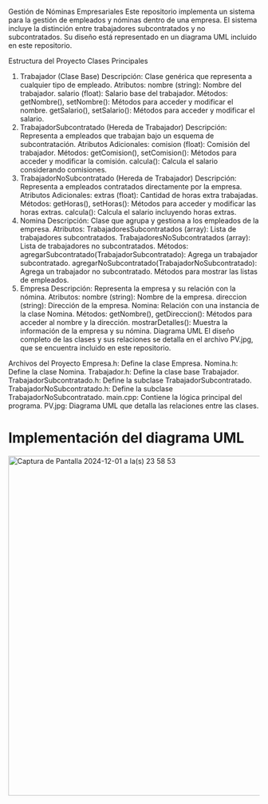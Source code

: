 Gestión de Nóminas Empresariales
Este repositorio implementa un sistema para la gestión de empleados y nóminas dentro de una empresa. El sistema incluye la distinción entre trabajadores subcontratados y no subcontratados. Su diseño está representado en un diagrama UML incluido en este repositorio.

Estructura del Proyecto
Clases Principales
1. Trabajador (Clase Base)
Descripción: Clase genérica que representa a cualquier tipo de empleado.
Atributos:
nombre (string): Nombre del trabajador.
salario (float): Salario base del trabajador.
Métodos:
getNombre(), setNombre(): Métodos para acceder y modificar el nombre.
getSalario(), setSalario(): Métodos para acceder y modificar el salario.
2. TrabajadorSubcontratado (Hereda de Trabajador)
Descripción: Representa a empleados que trabajan bajo un esquema de subcontratación.
Atributos Adicionales:
comision (float): Comisión del trabajador.
Métodos:
getComision(), setComision(): Métodos para acceder y modificar la comisión.
calcula(): Calcula el salario considerando comisiones.
3. TrabajadorNoSubcontratado (Hereda de Trabajador)
Descripción: Representa a empleados contratados directamente por la empresa.
Atributos Adicionales:
extras (float): Cantidad de horas extra trabajadas.
Métodos:
getHoras(), setHoras(): Métodos para acceder y modificar las horas extras.
calcula(): Calcula el salario incluyendo horas extras.
4. Nomina
Descripción: Clase que agrupa y gestiona a los empleados de la empresa.
Atributos:
TrabajadoresSubcontratados (array): Lista de trabajadores subcontratados.
TrabajadoresNoSubcontratados (array): Lista de trabajadores no subcontratados.
Métodos:
agregarSubcontratado(TrabajadorSubcontratado): Agrega un trabajador subcontratado.
agregarNoSubcontratado(TrabajadorNoSubcontratado): Agrega un trabajador no subcontratado.
Métodos para mostrar las listas de empleados.
5. Empresa
Descripción: Representa la empresa y su relación con la nómina.
Atributos:
nombre (string): Nombre de la empresa.
direccion (string): Dirección de la empresa.
Nomina: Relación con una instancia de la clase Nomina.
Métodos:
getNombre(), getDireccion(): Métodos para acceder al nombre y la dirección.
mostrarDetalles(): Muestra la información de la empresa y su nómina.
Diagrama UML
El diseño completo de las clases y sus relaciones se detalla en el archivo PV.jpg, que se encuentra incluido en este repositorio.

Archivos del Proyecto
Empresa.h: Define la clase Empresa.
Nomina.h: Define la clase Nomina.
Trabajador.h: Define la clase base Trabajador.
TrabajadorSubcontratado.h: Define la subclase TrabajadorSubcontratado.
TrabajadorNoSubcontratado.h: Define la subclase TrabajadorNoSubcontratado.
main.cpp: Contiene la lógica principal del programa.
PV.jpg: Diagrama UML que detalla las relaciones entre las clases.





# Implementación del diagrama UML

<img width="681" alt="Captura de Pantalla 2024-12-01 a la(s) 23 58 53" src="https://github.com/user-attachments/assets/c5bbcaad-2cd2-4f46-9fca-103352639c3e">

